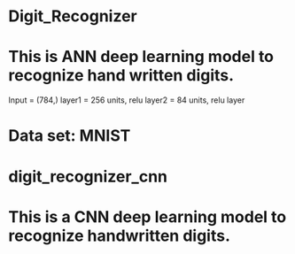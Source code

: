 # Digit_Recognizer
# This is ANN deep learning model to recognize hand written digits.
Input = (784,)
layer1 = 256 units, relu
layer2 = 84 units, relu
layer
# Data set:  MNIST

# digit_recognizer_cnn
# This is a CNN deep learning model to recognize handwritten digits.

